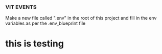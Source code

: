 ### VIT EVENTS
Make a new file called ".env" in the root of this project and fill in the env variables as per the 
.env_blueprint file


# this is testing